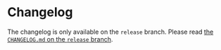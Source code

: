 # Changelog

The changelog is only available on the `release` branch.
Please read [the `CHANGELOG.md` on the `release` branch](https://github.com/renovatebot/github-action/blob/release/CHANGELOG.md).
